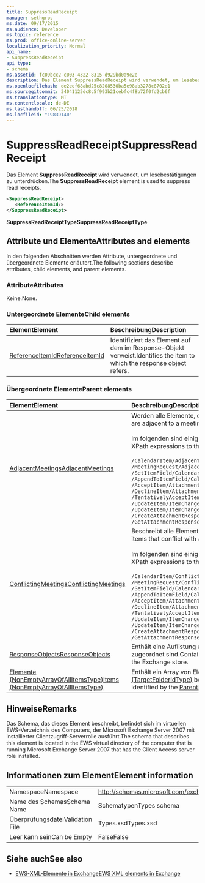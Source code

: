 ```yaml
---
title: SuppressReadReceipt
manager: sethgros
ms.date: 09/17/2015
ms.audience: Developer
ms.topic: reference
ms.prod: office-online-server
localization_priority: Normal
api_name:
- SuppressReadReceipt
api_type:
- schema
ms.assetid: fc09bcc2-c003-4322-8315-d929bd0a9e2e
description: Das Element SuppressReadReceipt wird verwendet, um lesebestätigungen zu unterdrücken.
ms.openlocfilehash: de2eef68abd25c8208530ba5e98ab3278c8702d1
ms.sourcegitcommit: 34041125dc8c5f993b21cebfc4f8b72f0fd2cb6f
ms.translationtype: MT
ms.contentlocale: de-DE
ms.lasthandoff: 06/25/2018
ms.locfileid: "19839140"
---
```

# <a name="suppressreadreceipt"></a><span data-ttu-id="d3ee9-103">SuppressReadReceipt</span><span class="sxs-lookup"><span data-stu-id="d3ee9-103">SuppressReadReceipt</span></span>

<span data-ttu-id="d3ee9-104">Das Element **SuppressReadReceipt** wird verwendet, um lesebestätigungen zu unterdrücken.</span><span class="sxs-lookup"><span data-stu-id="d3ee9-104">The **SuppressReadReceipt** element is used to suppress read receipts.</span></span> 
  
```xml
<SuppressReadReceipt>
   <ReferenceItemId/>
</SuppressReadReceipt>
```

 <span data-ttu-id="d3ee9-105">**SuppressReadReceiptType**</span><span class="sxs-lookup"><span data-stu-id="d3ee9-105">**SuppressReadReceiptType**</span></span>
## <a name="attributes-and-elements"></a><span data-ttu-id="d3ee9-106">Attribute und Elemente</span><span class="sxs-lookup"><span data-stu-id="d3ee9-106">Attributes and elements</span></span>

<span data-ttu-id="d3ee9-107">In den folgenden Abschnitten werden Attribute, untergeordnete und übergeordnete Elemente erläutert.</span><span class="sxs-lookup"><span data-stu-id="d3ee9-107">The following sections describe attributes, child elements, and parent elements.</span></span>
  
### <a name="attributes"></a><span data-ttu-id="d3ee9-108">Attribute</span><span class="sxs-lookup"><span data-stu-id="d3ee9-108">Attributes</span></span>

<span data-ttu-id="d3ee9-109">Keine.</span><span class="sxs-lookup"><span data-stu-id="d3ee9-109">None.</span></span>
  
### <a name="child-elements"></a><span data-ttu-id="d3ee9-110">Untergeordnete Elemente</span><span class="sxs-lookup"><span data-stu-id="d3ee9-110">Child elements</span></span>

|<span data-ttu-id="d3ee9-111">**Element**</span><span class="sxs-lookup"><span data-stu-id="d3ee9-111">**Element**</span></span>|<span data-ttu-id="d3ee9-112">**Beschreibung**</span><span class="sxs-lookup"><span data-stu-id="d3ee9-112">**Description**</span></span>|
|:-----|:-----|
|[<span data-ttu-id="d3ee9-113">ReferenceItemId</span><span class="sxs-lookup"><span data-stu-id="d3ee9-113">ReferenceItemId</span></span>](referenceitemid.md) <br/> |<span data-ttu-id="d3ee9-114">Identifiziert das Element auf dem im Response-Objekt verweist.</span><span class="sxs-lookup"><span data-stu-id="d3ee9-114">Identifies the item to which the response object refers.</span></span>  <br/> |
   
### <a name="parent-elements"></a><span data-ttu-id="d3ee9-115">Übergeordnete Elemente</span><span class="sxs-lookup"><span data-stu-id="d3ee9-115">Parent elements</span></span>

|<span data-ttu-id="d3ee9-116">**Element**</span><span class="sxs-lookup"><span data-stu-id="d3ee9-116">**Element**</span></span>|<span data-ttu-id="d3ee9-117">**Beschreibung**</span><span class="sxs-lookup"><span data-stu-id="d3ee9-117">**Description**</span></span>|
|:-----|:-----|
|[<span data-ttu-id="d3ee9-118">AdjacentMeetings</span><span class="sxs-lookup"><span data-stu-id="d3ee9-118">AdjacentMeetings</span></span>](adjacentmeetings.md) <br/> | <span data-ttu-id="d3ee9-119">Werden alle Elemente, die an eine Besprechungszeit angrenzen beschrieben.</span><span class="sxs-lookup"><span data-stu-id="d3ee9-119">Describes all items that are adjacent to a meeting time.</span></span>  <br/><br/>  <span data-ttu-id="d3ee9-120">Im folgenden sind einige der XPath-Ausdrücke auf dieses Element:</span><span class="sxs-lookup"><span data-stu-id="d3ee9-120">The following are some of the XPath expressions to this element:</span></span><br/>  <br/>  `/CalendarItem/AdjacentMeetings` <br/>  `/MeetingRequest/AdjacentMeetings` <br/>  `/SetItemField/CalendarItem/AdjacentMeetings` <br/>  `/AppendToItemField/CalendarItem/AdjacentMeetings` <br/>  `/AcceptItem/Attachments/ItemAttachment/CalendarItem/AdjacentMeetings` <br/>  `/DeclineItem/Attachments/ItemAttachment/CalendarItem/AdjacentMeetings` <br/>  `/TentativelyAcceptItem/Attachments/ItemAttachment/CalendarItem/AdjacentMeetings` <br/>  `/UpdateItem/ItemChanges/ItemChange/Updates/SetItemField/CalendarItem/AdjacentMeetings` <br/>  `/UpdateItem/ItemChanges/ItemChange/Updates/AppendToItemField/CalendarItem/AdjacentMeetings` <br/>  `/CreateAttachmentResponseMessage/Attachments/ItemAttachment/CalendarItem/AdjacentMeetings` <br/>  `/GetAttachmentResponseMessage/Attachments/ItemAttachment/CalendarItem/AdjacentMeetings` <br/> |
|[<span data-ttu-id="d3ee9-121">ConflictingMeetings</span><span class="sxs-lookup"><span data-stu-id="d3ee9-121">ConflictingMeetings</span></span>](conflictingmeetings.md) <br/> | <span data-ttu-id="d3ee9-122">Beschreibt alle Elemente, die mit einem bestimmten Zeitpunkt treffen in Konflikt stehen.</span><span class="sxs-lookup"><span data-stu-id="d3ee9-122">Describes all items that conflict with a meeting time.</span></span> <br/> <br/>  <span data-ttu-id="d3ee9-123">Im folgenden sind einige der XPath-Ausdrücke auf dieses Element:</span><span class="sxs-lookup"><span data-stu-id="d3ee9-123">The following are some of the XPath expressions to this element:</span></span> <br/> <br/>  `/CalendarItem/ConflictingMeetings` <br/>  `/MeetingRequest/ConflictingMeetings` <br/>  `/SetItemField/CalendarItem/ConflictingMeetings` <br/>  `/AppendToItemField/CalendarItem/ConflictingMeetings` <br/>  `/AcceptItem/Attachments/ItemAttachment/CalendarItem/ConflictingMeetings` <br/>  `/DeclineItem/Attachments/ItemAttachment/CalendarItem/ConflictingMeetings` <br/>  `/TentativelyAcceptItem/Attachments/ItemAttachment/CalendarItem/ConflictingMeetings` <br/>  `/UpdateItem/ItemChanges/ItemChange/Updates/SetItemField/CalendarItem/ConflictingMeetings` <br/>  `/UpdateItem/ItemChanges/ItemChange/Updates/AppendToItemField/CalendarItem/ConflictingMeetings` <br/>  `/CreateAttachmentResponseMessage/Attachments/ItemAttachment/CalendarItem/ConflictingMeetings` <br/>  `/GetAttachmentResponseMessage/Attachments/ItemAttachment/CalendarItem/ConflictingMeetings` <br/> |
|[<span data-ttu-id="d3ee9-124">ResponseObjects</span><span class="sxs-lookup"><span data-stu-id="d3ee9-124">ResponseObjects</span></span>](responseobjects.md) <br/> |<span data-ttu-id="d3ee9-125">Enthält eine Auflistung aller Antwort-Objekte, die ein Element in der Exchange-Informationsspeicher zugeordnet sind.</span><span class="sxs-lookup"><span data-stu-id="d3ee9-125">Contains a collection of all the response objects that are associated with an item in the Exchange store.</span></span>  <br/> |
|[<span data-ttu-id="d3ee9-126">Elemente (NonEmptyArrayOfAllItemsType)</span><span class="sxs-lookup"><span data-stu-id="d3ee9-126">Items (NonEmptyArrayOfAllItemsType)</span></span>](items-nonemptyarrayofallitemstype.md) <br/> |<span data-ttu-id="d3ee9-127">Enthält ein Array von Elementen im Ordner zu erstellen, die durch das Element [ParentFolderId (TargetFolderIdType)](parentfolderid-targetfolderidtype.md) bezeichnet wird.</span><span class="sxs-lookup"><span data-stu-id="d3ee9-127">Contains an array of items to create in the folder that is identified by the [ParentFolderId (TargetFolderIdType)](parentfolderid-targetfolderidtype.md) element.</span></span>  <br/> |
   
## <a name="remarks"></a><span data-ttu-id="d3ee9-128">Hinweise</span><span class="sxs-lookup"><span data-stu-id="d3ee9-128">Remarks</span></span>

<span data-ttu-id="d3ee9-129">Das Schema, das dieses Element beschreibt, befindet sich im virtuellen EWS-Verzeichnis des Computers, der Microsoft Exchange Server 2007 mit installierter Clientzugriff-Serverrolle ausführt.</span><span class="sxs-lookup"><span data-stu-id="d3ee9-129">The schema that describes this element is located in the EWS virtual directory of the computer that is running Microsoft Exchange Server 2007 that has the Client Access server role installed.</span></span>
  
## <a name="element-information"></a><span data-ttu-id="d3ee9-130">Informationen zum Element</span><span class="sxs-lookup"><span data-stu-id="d3ee9-130">Element information</span></span>

|||
|:-----|:-----|
|<span data-ttu-id="d3ee9-131">Namespace</span><span class="sxs-lookup"><span data-stu-id="d3ee9-131">Namespace</span></span>  <br/> |http://schemas.microsoft.com/exchange/services/2006/types  <br/> |
|<span data-ttu-id="d3ee9-132">Name des Schemas</span><span class="sxs-lookup"><span data-stu-id="d3ee9-132">Schema Name</span></span>  <br/> |<span data-ttu-id="d3ee9-133">Schematypen</span><span class="sxs-lookup"><span data-stu-id="d3ee9-133">Types schema</span></span>  <br/> |
|<span data-ttu-id="d3ee9-134">Überprüfungsdatei</span><span class="sxs-lookup"><span data-stu-id="d3ee9-134">Validation File</span></span>  <br/> |<span data-ttu-id="d3ee9-135">Types.xsd</span><span class="sxs-lookup"><span data-stu-id="d3ee9-135">Types.xsd</span></span>  <br/> |
|<span data-ttu-id="d3ee9-136">Leer kann sein</span><span class="sxs-lookup"><span data-stu-id="d3ee9-136">Can be Empty</span></span>  <br/> |<span data-ttu-id="d3ee9-137">False</span><span class="sxs-lookup"><span data-stu-id="d3ee9-137">False</span></span>  <br/> |
   
## <a name="see-also"></a><span data-ttu-id="d3ee9-138">Siehe auch</span><span class="sxs-lookup"><span data-stu-id="d3ee9-138">See also</span></span>

- [<span data-ttu-id="d3ee9-139">EWS-XML-Elemente in Exchange</span><span class="sxs-lookup"><span data-stu-id="d3ee9-139">EWS XML elements in Exchange</span></span>](ews-xml-elements-in-exchange.md)

